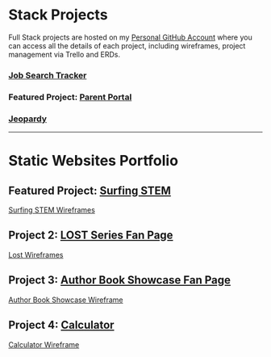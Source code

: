 # Stack Projects

Full Stack projects are hosted on my [Personal GitHub Account](https://github.com/kat2018) where you can access all the details of each project, including wireframes, project management via Trello and ERDs.

### [Job Search Tracker](https://github.com/kat2018/job-search-tracker)

### Featured Project: [Parent Portal](https://github.com/kat2018/parent-portal)

### [Jeopardy](https://github.com/kat2018/Jeopardy)



------
# Static Websites Portfolio 

## Featured Project: [Surfing STEM](http://surfingstem.bitballoon.com/)
[Surfing STEM Wireframes](https://photos.app.goo.gl/kCaXMu3tXT62EYeP6)

## Project 2: [LOST Series Fan Page](http://vigilant-lumiere-f18ed1.bitballoon.com/)
[Lost Wireframes](https://github.com/kat2018/static_websites/blob/master/images/lostTvShowWebsiteWireframe.jpg)

## Project 3: [Author Book Showcase Fan Page](http://reverent-bose-1620ec.bitballoon.com/)
[Author Book Showcase Wireframe](https://github.com/kat2018/static_websites/blob/master/images/AuthorBookShowcaseWireframe.jpg)

## Project 4: [Calculator](http://lucid-rosalind-3cfd41.bitballoon.com/)
[Calculator Wireframe](https://github.com/kat2018/static_websites/blob/master/images/KatCalculatorWireframe.png)


